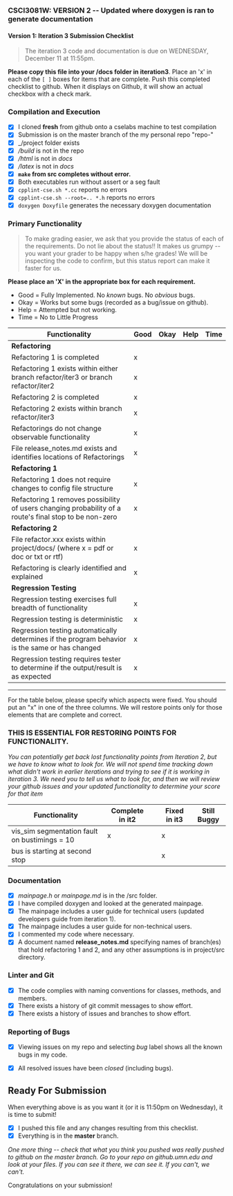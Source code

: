 ### CSCI3081W: VERSION 2 -- Updated where doxygen is ran to generate documentation
#### Version 1: Iteration 3 Submission Checklist

> The iteration 3 code and documentation is due on WEDNESDAY, December 11 at 11:55pm.

**__Please copy this file into your /docs folder in iteration3__**. Place an 'x' in each of the `[ ]` boxes for items that are complete. Push this completed checklist to github. When it displays on Github, it will show an actual checkbox with a check mark.

### Compilation and Execution

- [x] I cloned **fresh** from github onto a cselabs machine to test compilation
- [x] Submission is on the master branch of the my personal repo "repo-<username>"
- [x] _/project folder exists
- [x] _/build_ is not in the repo
- [x] _/html_ is not in _docs_
- [x] _/latex_ is not in _docs_
- [x] **__`make` from src completes without error.__**
- [x] Both executables run without assert or a seg fault
- [x] `cpplint-cse.sh *.cc` reports no errors
- [x] `cpplint-cse.sh --root=.. *.h` reports no errors
- [x] `doxygen Doxyfile` generates the necessary doxygen documentation

### Primary Functionality

> To make grading easier, we ask that you provide the status of each of the requirements. Do not lie about the status!! It makes us grumpy -- you want your grader to be happy when s/he grades! We will be inspecting the code to confirm, but this status report can make it faster for us.

**__Please place an 'X' in the appropriate box for each requirement.__**
- Good = Fully Implemented. No _known_ bugs. No _obvious_ bugs.
- Okay = Works but some bugs (recorded as a bug/issue on github).
- Help = Attempted but not working.
- Time = No to Little Progress

| Functionality | Good | Okay | Help | Time |
| -------- | -------- | -------- | -------- | --------- |
| **__Refactoring__** |
| Refactoring 1 is completed |  x|  |  |  |
| Refactoring 1 exists within either branch refactor/iter3 or branch refactor/iter2 | x|  |  |  |
| Refactoring 2 is completed | x|  |  |  |
| Refactoring 2 exists within branch refactor/iter3 | x|  |  |  |
| Refactorings do not change observable functionality | x|  |  |  |
| File release_notes.md exists and identifies locations of Refactorings |x| | | |
| **__Refactoring 1__** |
| Refactoring 1 does not require changes to config file structure | x|  |  |  |
| Refactoring 1 removes possibility of users changing probability of a route's final stop to be non-zero | x|  |  
| **__Refactoring 2__** |
| File refactor.xxx exists within project/docs/ (where x = pdf or doc or txt or rtf) | x|  |  |  |
| Refactoring is clearly identified and explained | x|  |  |  |
| **__Regression Testing__** |
| Regression testing exercises full breadth of functionality | x|  |  |  |
| Regression testing is deterministic | x|  |  |  |
| Regression testing automatically determines if the program behavior is the same or has changed | x|  |  |  |
| Regression testing requires tester to determine if the output/result is as expected | x|  |  |  |

<hr>

For the table below, please specify which aspects were fixed. You should put an "x" in one of the three columns. We will restore points only for those elements that are complete and correct.

### THIS IS ESSENTIAL FOR RESTORING POINTS FOR FUNCTIONALITY. 
*You can potentially get back lost functionality points from Iteration 2, but we have to know what to look for. We will not spend time tracking down what didn't work in earlier iterations and trying to see if it is working in iteration 3. We need you to tell us what to look for, and then we will review your github issues and your updated functionality to determine your score for that item*


| Functionality | Complete in it2 | | Fixed in it3 | Still Buggy |
| -------- | -------- |-| -------- | -------- |
| vis_sim segmentation fault on bustimings = 10 | x|| x|   |
| bus is starting at second stop |  || x|   |


### Documentation
- [x] _mainpage.h_ or _mainpage.md_ is in the /src folder.
- [x] I have compiled doxygen and looked at the generated mainpage.
- [x] The mainpage includes a user guide for technical users (updated developers guide from iteration 1).
- [x] The mainpage includes a user guide for non-technical users.
- [x] I commented my code where necessary.
- [x] A document named **release_notes.md** specifying names of branch(es) that hold refactoring 1 and 2, and any other assumptions is in project/src directory.

### Linter and Git
- [x] The code complies with naming conventions for classes, methods, and members.
- [x] There exists a history of git commit messages to show effort.
- [x] There exists a history of issues and branches to show effort.

### Reporting of Bugs
- [x] Viewing issues on my repo and selecting _bug_ label shows all the known bugs in my code.
- [x] All resolved issues have been _closed_ (including bugs).


## Ready For Submission

When everything above is as you want it (or it is 11:50pm on Wednesday), it is time to submit!

- [x] I pushed this file and any changes resulting from this checklist.
- [x] Everything is in the **__master__** branch.

_One more thing -- check that what you think you pushed was really pushed to github on the master branch. Go to your repo on github.umn.edu and look at your files. If you can see it there, we can see it. If you can't, we can't._

Congratulations on your submission!
